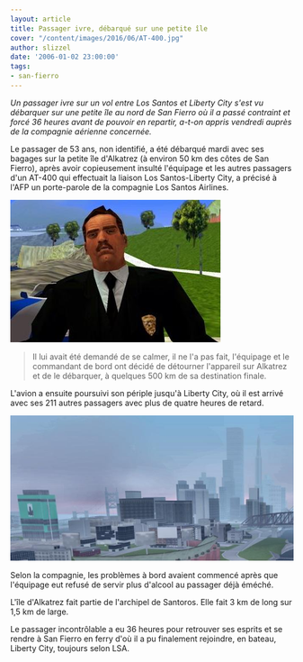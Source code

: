 ```yaml
---
layout: article
title: Passager ivre, débarqué sur une petite île
cover: "/content/images/2016/06/AT-400.jpg"
author: slizzel
date: '2006-01-02 23:00:00'
tags:
- san-fierro
---
```


_Un passager ivre sur un vol entre Los Santos et Liberty City s'est vu débarquer sur une petite île au nord de San Fierro où il a passé contraint et forcé 36 heures avant de pouvoir en repartir, a-t-on appris vendredi auprès de la compagnie aérienne concernée._

Le passager de 53 ans, non identifié, a été débarqué mardi avec ses bagages sur la petite île d'Alkatrez (à environ 50 km des côtes de San Fierro), après avoir copieusement insulté l'équipage et les autres passagers d'un AT-400 qui effectuait la liaison Los Santos-Liberty City, a précisé à l'AFP un porte-parole de la compagnie Los Santos Airlines.

![](  /content/images/2005/01/Repr_sentant.jpg)

> Il lui avait été demandé de se calmer, il ne l'a pas fait, l'équipage et le commandant de bord ont décidé de détourner l'appareil sur Alkatrez et de le débarquer, à quelques 500 km de sa destination finale.

L'avion a ensuite poursuivi son périple jusqu'à Liberty City, où il est arrivé avec ses 211 autres passagers avec plus de quatre heures de retard.

![](  /content/images/2005/01/Liberty_City.jpg)

Selon la compagnie, les problèmes à bord avaient commencé après que l'équipage eut refusé de servir plus d'alcool au passager déjà éméché.

L'île d'Alkatrez fait partie de l'archipel de Santoros. Elle fait 3 km de long sur 1,5 km de large.

Le passager incontrôlable a eu 36 heures pour retrouver ses esprits et se rendre à San Fierro en ferry d'où il a pu finalement rejoindre, en bateau, Liberty City, toujours selon LSA.

<!--kg-card-end: markdown-->

